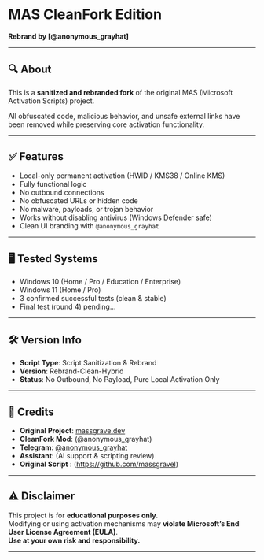 
# MAS CleanFork Edition
**Rebrand by [@anonymous_grayhat]**

---

## 🔍 About

This is a **sanitized and rebranded fork** of the original MAS (Microsoft Activation Scripts) project.

All obfuscated code, malicious behavior, and unsafe external links have been removed while preserving core activation functionality.

---

## ✅ Features

- Local-only permanent activation (HWID / KMS38 / Online KMS)
- Fully functional logic
- No outbound connections
- No obfuscated URLs or hidden code
- No malware, payloads, or trojan behavior
- Works without disabling antivirus (Windows Defender safe)
- Clean UI branding with `@anonymous_grayhat`

---

## 🖥️ Tested Systems

- Windows 10 (Home / Pro / Education / Enterprise)
- Windows 11 (Home / Pro)
- 3 confirmed successful tests (clean & stable)
- Final test (round 4) pending...

---

## 🛠️ Version Info

- **Script Type**: Script Sanitization & Rebrand
- **Version**: Rebrand-Clean-Hybrid
- **Status**: No Outbound, No Payload, Pure Local Activation Only

---

## 🙏 Credits

- **Original Project**: [massgrave.dev](https://massgrave.dev)
- **CleanFork Mod**: (@anonymous_grayhat)
- **Telegram**: [@anonymous_grayhat](https://t.me/anonymous_grayhat)
- **Assistant**: (AI support & scripting review)
- **Original Script** : (https://github.com/massgravel)

---

## ⚠️ Disclaimer

This project is for **educational purposes only**.  
Modifying or using activation mechanisms may **violate Microsoft’s End User License Agreement (EULA)**.  
**Use at your own risk and responsibility.**

---
